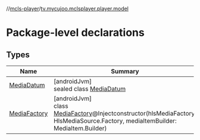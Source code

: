 //[mcls-player](../../index.md)/[tv.mycujoo.mclsplayer.player.model](index.md)

# Package-level declarations

## Types

| Name | Summary |
|---|---|
| [MediaDatum](-media-datum/index.md) | [androidJvm]<br>sealed class [MediaDatum](-media-datum/index.md) |
| [MediaFactory](-media-factory/index.md) | [androidJvm]<br>class [MediaFactory](-media-factory/index.md)@Injectconstructor(hlsMediaFactory: HlsMediaSource.Factory, mediaItemBuilder: MediaItem.Builder) |
